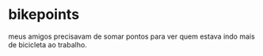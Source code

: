 # bikepoints
meus amigos precisavam de somar pontos para ver quem estava indo mais de bicicleta ao trabalho.

